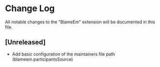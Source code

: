 # Change Log

All notable changes to the "BlameEm" extension will be documented in this file.

## [Unreleased]

- Add basic configuration of the maintainers file path (blameem.participantsSource)
